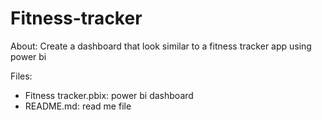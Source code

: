 # Fitness-tracker

About: Create a dashboard that look similar to a fitness tracker app using power bi

Files:
- Fitness tracker.pbix: power bi dashboard
- README.md: read me file
